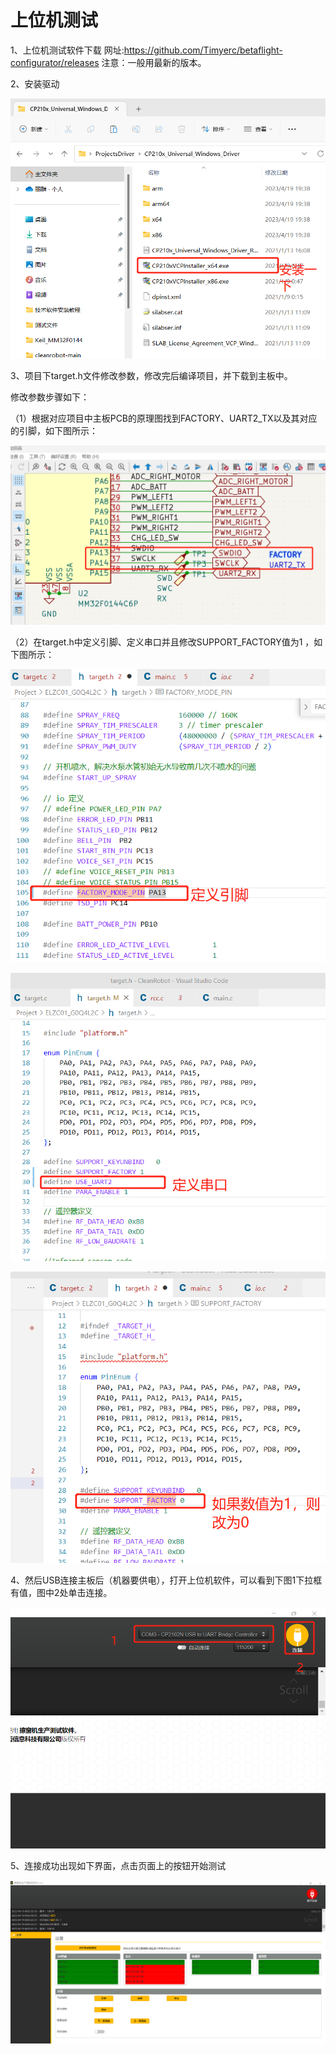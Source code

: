 # 上位机测试

1、上位机测试软件下载
网址:https://github.com/Timyerc/betaflight-configurator/releases
注意：一般用最新的版本。

2、安装驱动

![image](image/test_upper_01.png)

3、项目下target.h文件修改参数，修改完后编译项目，并下载到主板中。

修改参数步骤如下：

（1）根据对应项目中主板PCB的原理图找到FACTORY、UART2_TX以及其对应的引脚，如下图所示：

![image](image/test_upper_02.png)

（2）在target.h中定义引脚、定义串口并且修改SUPPORT_FACTORY值为1 ，如下图所示：

![image](image/test_upper_03.png)

![image](image/test_upper_04.png)

![image](image/test_upper_05.png)

4、然后USB连接主板后（机器要供电），打开上位机软件，可以看到下图1下拉框有值，图中2处单击连接。

![image](image/test_upper_06.png)

5、连接成功出现如下界面，点击页面上的按钮开始测试

![image](image/test_upper_07.png)
